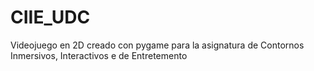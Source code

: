 # CIIE_UDC

Videojuego en 2D creado con pygame para la asignatura de Contornos Inmersivos, Interactivos e de Entretemento
